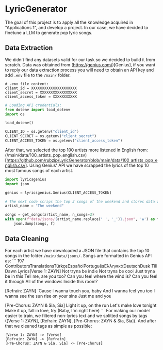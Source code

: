 # LyricGenerator

The goal of this project is to apply all the knowledge acquired in "Applications 1", and develop a project.
In our case, we have decided to finetune a LLM to generate pop lyric songs. 

## Data Extraction

We didn't find any datasets valid for our task so we decided to build it from scratch.
Data was obtained from (https://genius.com/)[Genius], if you want to reply our data extraction process you will need to obtain an API key and add `.env` file to the `/main/` folder.

```
# .env file content:
client_id = XXXXXXXXXXXXXXXXXXXXX
client_secret = XXXXXXXXXXXXXXXXX
client_access_token = XXXXXXXXXXX
```

```python
# Loading API credentials:
from dotenv import load_dotenv
import os

load_dotenv()

CLIENT_ID = os.getenv("client_id")
CLIENT_SECRET = os.getenv("client_secret")
CLIENT_ACCESS_TOKEN = os.getenv("client_access_token")
```

After that, we selected the top 100 artists more listened in English from: (/main/data/100_artists_pop_english.csv)[https://github.com/rubzip/LyricGenerator/blob/main/data/100_artists_pop_english.csv].
Using Genius' API we have scrapped the lyrics of the top 10 most famous songs of each artist.

```python
import lyricsgenius
import json 

genius = lyricsgenius.Genius(CLIENT_ACCESS_TOKEN)

# The next code scraps the top 3 songs of the weekend and stores data as a JSON file.
artist_name = "The weekend"

songs = get_songs(artist_name, n_songs=3)
with open(f"data/jsons/{artist_name.replace(' ', '_')}.json", 'w') as f:
    json.dump(songs, f)
```

## Data Cleaning
For each artist we have downloaded a JSON file that contains the top 10 songs in the folder `/main/data/jsons/`.
Songs are formatted in Genius API as: 
´´´
197 ContributorsTranslationsTürkçeEspañolPortuguêsΕλληνικάDeutschDusk Till Dawn Lyrics[Verse 1: ZAYN]
Not tryna be indie
Not tryna be cool
Just tryna be in this
Tell me, are you too?
Can you feel where the wind is?
Can you feel it through
All of the windows
Inside this room?

[Refrain: ZAYN]
'Cause I wanna touch you, baby
And I wanna feel you too
I wanna see the sun rise on your sins
Just me and you

[Pre-Chorus: ZAYN & Sia, Sia]
Light it up, on the run
Let's make love tonight
Make it up, fall in love, try
(Baby, I'm right here)
´´´
For making our model easier to train, we filtered non-lyrics text and we splitted songs by tags ([Verse 1: ZAYN], [Refrain: ZAYN], [Pre-Chorus: ZAYN & Sia, Sia]).
And after that we cleaned tags as simple as possible:
```
[Verse 1: ZAYN] -> [Verse]
[Refrain: ZAYN] -> [Refrain]
[Pre-Chorus: ZAYN & Sia, Sia] -> [Pre-Chorus]
```
